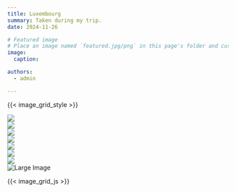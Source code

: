 ```yaml
---
title: Luxembourg
summary: Taken during my trip.
date: 2024-11-26

# Featured image
# Place an image named `featured.jpg/png` in this page's folder and customize its options here.
image:
  caption: 

authors:
  - admin

---
```


{{< image_grid_style >}}

<div class="image-scroll" id="imageScroll">
  <div class="image-scroll-item" data-full-image=https://pic4.zhimg.com/80/v2-93fcd2bdb504210fe2c09f3bc75d23ff_1440w.jpg>
    <img src="https://pic4.zhimg.com/80/v2-93fcd2bdb504210fe2c09f3bc75d23ff_1440w.jpg">
  </div>

  <div class="image-scroll-item" data-full-image=https://pic2.zhimg.com/80/v2-bf3bd34006b241bbe3da4c9a799d6801_1440w.jpg>
    <img src="https://pic2.zhimg.com/80/v2-bf3bd34006b241bbe3da4c9a799d6801_1440w.jpg">
  </div>
  
  <div class="image-scroll-item" data-full-image=https://pic2.zhimg.com/80/v2-962b46b3c34038370d6493795aa3f3f1_1440w.jpg>
    <img src="https://pic2.zhimg.com/80/v2-962b46b3c34038370d6493795aa3f3f1_1440w.jpg">
  </div>

  <div class="image-scroll-item" data-full-image=https://picx.zhimg.com/80/v2-b7544a68d1b2e1c2b3cc0fb60de003fb_1440w.webp>
    <img src="https://picx.zhimg.com/80/v2-b7544a68d1b2e1c2b3cc0fb60de003fb_1440w.webp">
  </div>

  <div class="image-scroll-item" data-full-image=https://pic2.zhimg.com/80/v2-9f1d1a4c3e07855d614c90799c5daa4f_1440w.webp>
    <img src="https://pic2.zhimg.com/80/v2-9f1d1a4c3e07855d614c90799c5daa4f_1440w.webp">
  </div>

  <div class="image-scroll-item" data-full-image=https://pic3.zhimg.com/80/v2-d02fc9cccaa279d5b2141567ca56b0ae_1440w.webp>
    <img src="https://pic3.zhimg.com/80/v2-d02fc9cccaa279d5b2141567ca56b0ae_1440w.webp">
  </div>

  <div class="image-scroll-item" data-full-image=https://pic1.zhimg.com/80/v2-e4b06dfd810bf32a0f541f9114a37c5c_1440w.webp>
    <img src="https://pic1.zhimg.com/80/v2-e4b06dfd810bf32a0f541f9114a37c5c_1440w.webp">
  </div>
</div>

<!-- The large image display area -->
<div class="large-image-container" id="largeImageContainer">
  <img src="https://pic4.zhimg.com/80/v2-93fcd2bdb504210fe2c09f3bc75d23ff_1440w.jpg" alt="Large Image" id="largeImage">
</div>

{{< image_grid_js >}}

